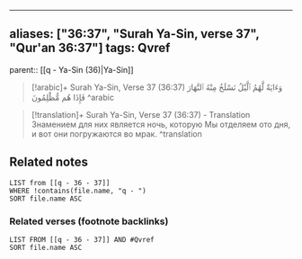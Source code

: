 
---
aliases: ["36:37", "Surah Ya-Sin, verse 37", "Qur'an 36:37"]
tags: Qvref
---

parent:: [[q - Ya-Sin (36)|Ya-Sin]]

> [!arabic]+ Surah Ya-Sin, Verse 37 (36:37)
> <span class="quran-arabic">وَءَايَةٌ لَّهُمُ ٱلَّيْلُ نَسْلَخُ مِنْهُ ٱلنَّهَارَ فَإِذَا هُم مُّظْلِمُونَ</span>
^arabic

> [!translation]+ Surah Ya-Sin, Verse 37 (36:37) - Translation
> Знамением для них является ночь, которую Мы отделяем ото дня, и вот они погружаются во мрак.
^translation



## Related notes
```dataview
LIST from [[q - 36 - 37]]
WHERE !contains(file.name, "q - ")
SORT file.name ASC
```

### Related verses (footnote backlinks)
```dataview
LIST FROM [[q - 36 - 37]] AND #Qvref
SORT file.name ASC
```

